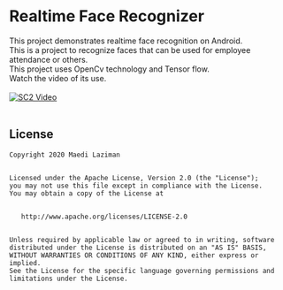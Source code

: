 # Realtime Face Recognizer
This project demonstrates realtime face recognition on Android.
<br/>
This is a project to recognize faces that can be used for employee attendance or others.
<br/>
This project uses OpenCv technology and Tensor flow.
<br/>
Watch the video of its use.
<br/>
<br/>
[![SC2 Video](https://img.youtube.com/vi/8A11bzfxZZg/0.jpg)](http://www.youtube.com/watch?v=8A11bzfxZZg)
<br/>
<br/>
<h2>License</h2>
<pre><code>Copyright 2020 Maedi Laziman
<br/>
Licensed under the Apache License, Version 2.0 (the "License");
you may not use this file except in compliance with the License.
You may obtain a copy of the License at
<br/>
   http://www.apache.org/licenses/LICENSE-2.0
<br/>
Unless required by applicable law or agreed to in writing, software
distributed under the License is distributed on an "AS IS" BASIS,
WITHOUT WARRANTIES OR CONDITIONS OF ANY KIND, either express or implied.
See the License for the specific language governing permissions and
limitations under the License.</code></pre>




